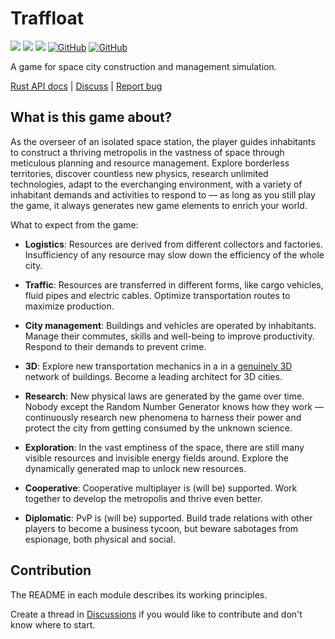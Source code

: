 # Traffloat

[![](https://github.com/traffloat/traffloat/actions/workflows/ci.yml/badge.svg?branch=master)](https://github.com/traffloat/traffloat/actions/workflows/ci.yml)
[![](https://github.com/traffloat/traffloat/actions/workflows/client.yml/badge.svg?branch=master)](https://traffloat.github.io/master)
[![](https://github.com/traffloat/traffloat/actions/workflows/docs.yml/badge.svg?branch=master)](https://traffloat.github.io/api/master/traffloat)
[![GitHub](https://img.shields.io/github/last-commit/traffloat/traffloat)](https://github.com/traffloat/traffloat)
[![GitHub](https://img.shields.io/github/stars/traffloat/traffloat?style=social)](https://github.com/traffloat/traffloat)

A game for space city construction and management simulation.

[Rust API docs](https://traffloat.github.io/api/master/) \|
[Discuss](https://github.com/traffloat/traffloat/discussions) \|
[Report bug](https://github.com/traffloat/traffloat/issues)

## What is this game about?

As the overseer of an isolated space station,
the player guides inhabitants to construct
a thriving metropolis in the vastness of space
through meticulous planning and resource management.
Explore borderless territories, discover countless new physics,
research unlimited technologies,
adapt to the everchanging environment,
with a variety of inhabitant demands and activities to respond to &mdash;
as long as you still play the game,
it always generates new game elements to enrich your world.

What to expect from the game:

- **Logistics**: Resources are derived from different collectors and factories.
  Insufficiency of any resource may slow down the efficiency of the whole city.
- **Traffic**: Resources are transferred in different forms,
  like cargo vehicles, fluid pipes and electric cables.
  Optimize transportation routes to maximize production.
- **City management**: Buildings and vehicles are operated by inhabitants.
  Manage their commutes, skills and well-being to improve productivity.
  Respond to their demands to prevent crime.
- **3D**: Explore new transportation mechanics in a
  in a [genuinely 3D][tvtropes-2d-space] network of buildings.
  Become a leading architect for 3D cities.
- **Research**: New physical laws are generated by the game over time.
  Nobody except the Random Number Generator knows how they work &mdash;
  continuously research new phenomena to harness their power
  and protect the city from getting consumed by the unknown science.
- **Exploration**: In the vast emptiness of the space,
  there are still many visible resources and invisible energy fields around.
  Explore the dynamically generated map to unlock new resources.
- **Cooperative**: Cooperative multiplayer is (will be) supported.
  Work together to develop the metropolis and thrive even better.
- **Diplomatic**: PvP is (will be) supported.
  Build trade relations with other players to become a business tycoon,
  but beware sabotages from espionage, both physical and social.

  [tvtropes-2d-space]: https://tvtropes.org/pmwiki/pmwiki.php/Main/TwoDSpace

## Contribution

The README in each module describes its working principles.

Create a thread in [Discussions](https://github.com/traffloat/traffloat/discussions)
if you would like to contribute and don't know where to start.
